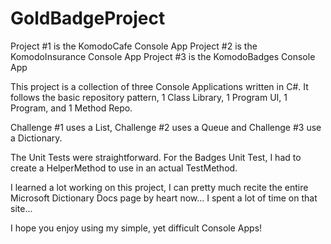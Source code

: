 # GoldBadgeProject
Project #1 is the KomodoCafe Console App 
Project #2 is the KomodoInsurance Console App 
Project #3 is the KomodoBadges Console App 

This project is a collection of three Console Applications written in C#. 
It follows the basic repository pattern, 1 Class Library, 1 Program UI, 1 Program, and 1 Method Repo.

Challenge #1 uses a List, Challenge #2 uses a Queue and Challenge #3 use a Dictionary.

The Unit Tests were straightforward. For the Badges Unit Test, I had to create a HelperMethod to use in an actual TestMethod.

I learned a lot working on this project, I can pretty much recite the entire Microsoft Dictionary Docs page by heart now... I spent a lot of time on that site...

I hope you enjoy using my simple, yet difficult Console Apps!

